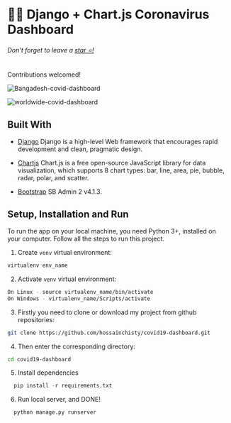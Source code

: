 # 🦠😷 Django + Chart.js Coronavirus Dashboard
###### Don't forget to leave a [star ⭐!](https://github.com/hossainchisty/covid19-dashboard/stargazers)
Contributions welcomed! 

![Bangadesh-covid-dashboard](https://github.com/hossainchisty/covid19-dashboard/blob/master/demo/Dashboard(1).png)

![worldwide-covid-dashboard](https://github.com/hossainchisty/covid19-dashboard/blob/master/demo/Dashboard(02).png)
## Built With

* [Django](https://www.djangoproject.com/) Django is a high-level Web framework that encourages rapid development and clean, pragmatic design.
* [Chartjs](https://www.chartjs.org/) Chart.js is a free open-source JavaScript library for data visualization, which supports 8 chart types: bar, line, area, pie, bubble, radar, polar, and scatter.

* [Bootstrap](https://startbootstrap.com/theme/sb-admin-2) SB Admin 2 v4.1.3.

## Setup, Installation and Run

To run the app on your local machine, you need Python 3+, installed on your computer. Follow all the steps to run this project.
   
1.  Create `venv` virtual environment:
```bash
virtualenv env_name
```
    
2.  Activate `venv` virtual environment:
```bash
On Linux - source virtualenv_name/bin/activate
On Windows - virtualenv_name/Scripts/activate
```

3. Firstly you need to clone or download my project from github repositories:
```bash
git clone https://github.com/hossainchisty/covid19-dashboard.git
```

4. Then enter the corresponding directory:
```bash
cd covid19-dashboard
```
    
5. Install dependencies
```python
  pip install -r requirements.txt
``` 

6. Run local server, and DONE!
```python
  python manage.py runserver
```
